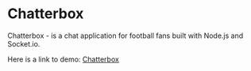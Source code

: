 # Chatterbox

Chatterbox - is a chat application for football fans built with Node.js and Socket.io.

Here is a link to demo: [Chatterbox](https://dry-sands-48195.herokuapp.com/)
